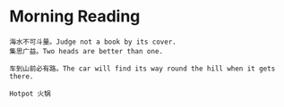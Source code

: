 
Morning Reading
====

```
海水不可斗量。Judge not a book by its cover.
集思广益。Two heads are better than one.

车到山前必有路。The car will find its way round the hill when it gets there.  

Hotpot 火锅
```